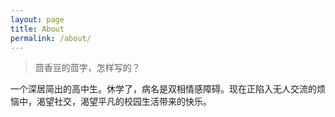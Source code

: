 ```yaml
---
layout: page
title: About
permalink: /about/
---
```


> 茴香豆的茴字，怎样写的？

一个深居简出的高中生。休学了，病名是双相情感障碍。现在正陷入无人交流的烦恼中，渴望社交，渴望平凡的校园生活带来的快乐。
